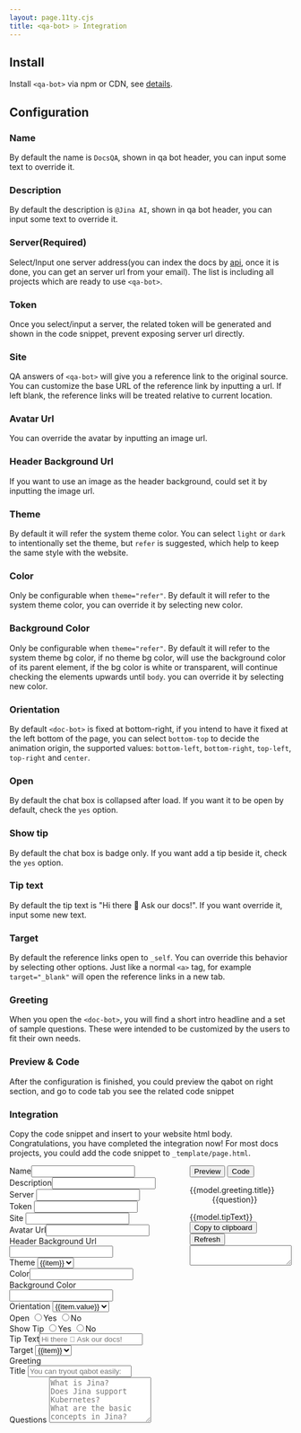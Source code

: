 ```yaml
---
layout: page.11ty.cjs
title: <qa-bot> ⌲ Integration
---
```


## Install
Install `<qa-bot>` via npm or CDN, see [details](/install/).

## Configuration

### Name
By default the name is `DocsQA`, shown in qa bot header, you can input some text to override it.

### Description
By default the description is `@Jina AI`, shown in qa bot header, you can input some text to override it.

### Server(Required)
Select/Input one server address(you can index the docs by [api](https://github.com/jina-ai/docsQA/tree/main/service), once it is done, you can get an server url from your email). The list is including all projects which are ready to use `<qa-bot>`. 

### Token
Once you select/input a server, the related token will be generated and shown in the code snippet, prevent exposing server url directly.

### Site
QA answers of `<qa-bot>` will give you a reference link to the original source.
You can customize the base URL of the reference link by inputting a url. 
If left blank, the reference links will be treated relative to current location. 

### Avatar Url
You can override the avatar by inputting an image url.

### Header Background Url
If you want to use an image as the header background, could set it by inputting the image url.

### Theme
By default it will refer the system theme color.
You can select `light` or `dark` to intentionally set the theme, but `refer` is suggested, which help to keep the same style with the website.

### Color
Only be configurable when `theme="refer"`. By default it will refer to the system theme color, you can override it by selecting new color.

### Background Color
Only be configurable when `theme="refer"`. By default it will refer to the system theme bg color, if no theme bg color, will use the background color of its parent element, if the bg color is white or transparent, will continue checking the elements upwards until `body`. you can override it by selecting new color.

### Orientation
By default `<doc-bot>` is fixed at bottom-right, if you intend to have it fixed at the left bottom of the page, you can select `bottom-top` to decide the animation origin, the supported values: `bottom-left`, `bottom-right`, `top-left`, `top-right` and `center`.

### Open
By default the chat box is collapsed after load. If you want it to be open by default, check the `yes` option.

### Show tip
By default the chat box is badge only. If you want add a tip beside it, check the `yes` option.

### Tip text
By default the tip text is "Hi there 👋 Ask our docs!". If you want override it, input some new text.

### Target
By default the reference links open to `_self`. You can override this behavior by selecting other options.
Just like a normal `<a>` tag, for example `target="_blank"` will open the reference links in a new tab.


### Greeting
When you open the `<doc-bot>`, you will find a short intro headline and a set of sample questions.
These were intended to be customized by the users to fit their own needs.

### Preview & Code
After the configuration is finished, you could preview the qabot on right section, and go to code tab you see the related code snippet

### Integration
Copy the code snippet and insert to your website html body. Congratulations, you have completed the integration now!
For most docs projects, you could add the code snippet to `_template/page.html`.


<section id="configuration">
    <div id="vue-app" class="columns">
        <form class="config-form" action="">
            <div class="config-form-item">
                <label>Name</label><input v-model="model.name" />
            </div>
            <div class="config-form-item">
                <label>Description</label><input v-model="model.description" @input="onUpdate('text')" />
            </div>
            <div class="config-form-item">
                <label>Server</label>
                <input list="projects" v-model="model.server" @change="onUpdate('server')" />
                <datalist id="projects">
                    <option v-for="item in projects" :value="item">
                </datalist>
            </div>
            <div class="config-form-item">
                <label>Token</label>
                <input v-model="model.token" @change="onUpdate('token')" />
            </div>
             <div class="config-form-item">
                <label>Site</label>
                <input v-model="model.site" />
            </div>
            <div class="config-form-item">
                <label>Avatar Url</label><input type="url" v-model="model.avatarUrl" />
            </div>
            <div class="config-form-item">
                <label>Header Background Url</label><input type="url" v-model="model.bgImageUrl" />
            </div>
            <div class="config-form-item">
                <label>Theme</label>
                <select v-model="model.theme">
                <option v-for="item in themes" :key="item" :label="item" :value="item">{{item}}</option>
                </select>
            </div>
            <div v-if="model.theme === 'infer'" class="config-form-item">
                <label>Color</label><input v-model="model.fgColor" data-coloris @change="onUpdate('color')"/>
            </div>
            <div v-if="model.theme === 'infer'" class="config-form-item">
                <label>Background Color</label><input v-model="model.bgColor" data-coloris @change="onUpdate('color')"/>
            </div>
            <div class="config-form-item">
                <label>Orientation</label>
                <select v-model="model.orientation">
                <option v-for="item in orientations" :key="item.key" :label="item.value" :value="item.key">{{item.value}}</option>
                </select>
            </div>
            <div class="config-form-item">
                <label>Open</label>
                <input class="radio-btn" type="radio" :value="true" name="open" v-model="model.open" /><span class="radio-label">Yes</span>
                <input class="radio-btn" type="radio" :value="undefined" name="open" v-model="model.open" /><span class="radio-label">No</span>
            </div>
            <div class="config-form-item">
                <label>Show Tip</label>
                <input class="radio-btn" type="radio" :value="true" name="tip" v-model="model.showTip" /><span class="radio-label">Yes</span>
                <input class="radio-btn" type="radio" :value="undefined" name="tip" v-model="model.showTip" /><span class="radio-label">No</span>
            </div>
            <div v-if="model.showTip" class="config-form-item">
                <label>Tip Text</label><input v-model="model.tipText" placeholder="Hi there 👋 Ask our docs!" @change="onUpdate('text', true)"></input>
            </div>
            <div class="config-form-item">
                <label>Target</label>
                <select v-model="model.target">
                <option v-for="item in targets" :key="item" :label="item" :value="item">{{item}}</option>
                </select>
            </div>
            <div class="config-form-item multi-rows">
                <label>Greeting</label>
                <div class="inline-block">
                <label class="inner-label">Title</label>
                <input v-model="model.greeting.title" @change="onUpdate('text', true)" placeholder="You can tryout qabot easily:" /><br />
                <label class="inner-label">Questions</label>
                <textarea rows="5" v-model="model.greeting.questions" @change="onUpdate('text', true)" placeholder="What is Jina?&#10;Does Jina support Kubernetes?&#10;What are the basic concepts in Jina?"></textarea>
                </div>
            </div>
        </form>
        <div class="config-preview">
            <nav class="tabs">
                <button :class="['tab-item', activeTab === 'preview' ? 'active' : '']" title="preview" @click="onClickTab('preview')">Preview</button>
                <button :class="['tab-item', activeTab === 'source' ? 'active' : '']" title="source" @click="onClickTab('source')">Code</button>
            </nav>
            <div id="preview" class="qa-bot-container" v-show="activeTab === 'preview'">
                <qa-bot
                :token="model.token"
                :server="model.server"
                :avatar-src="model.avatarUrl"
                :header-background-src="model.bgImageUrl"
                :bg-color="model.bgColor"
                :fg-color="model.fgColor"
                :theme="model.theme"
                :site="model.site"
                :target="model.target"
                :orientation="model.orientation"
                :title="model.name"
                :description="model.description"
                :show-tip="model.showTip"
                :open="model.open">
                        <dl slot="greetings" v-if="model.greeting.title || model.greeting.questions">
                            <dt :textContent="model.greeting.title">{{model.greeting.title}}</dt>
                            <dd v-for="(question, index) in questions" :key="'q_' + index" :textContent="question">{{question}}</dd>
                        </dl>
                         <span slot="texts" for="tip" :textContent="model.tipText">{{model.tipText}}</span>
                </qa-bot>
            </div>
            <div id="source" class="source-container" v-show="activeTab === 'source'">
                <div class="btn-container">
                    <button class="action-btn" title="copy" @click="onCopy">Copy to clipboard</button>
                    <button class="action-btn" title="refresh" @click="onRefresh">Refresh</button>
                </div>
                <textarea id="CODE" readonly v-model="source">
                </textarea>
            </div>
        </div>
    </div>
    <script src="https://cdn.jsdelivr.net/npm/vue@next"></script>
    <script src="https://cdn.jsdelivr.net/gh/mdbassit/Coloris@latest/dist/coloris.min.js"></script>
    <script type="text/javascript">
        document.addEventListener('DOMContentLoaded', () => {
            window.qabot = document.querySelector('#preview qa-bot');
        });
        const app = Vue.createApp({
            data() {
                return {
                    model: {
                        name: 'DocsQA',
                        description: '@Jina AI',
                        token: undefined,
                        server: undefined,
                        site: undefined,
                        avatarUrl: undefined,
                        bgImageUrl: undefined,
                        fgColor: undefined,
                        bgColor: undefined,
                        theme: 'infer',
                        orientation: 'bottom-right',
                        open: undefined,
                        showTip: undefined,
                        tipText: '',
                        target: undefined,
                        greetingTitle: 'Welcome to DocsQA! Please ask any question:',
                        greeting: {
                            title: '',
                            questions: ''
                        }
                    },
                    orientations: [
                        { key: 'bottom-right', value: 'Bottom-Right' },
                        { key: 'bottom-left', value: 'Bottom-Left' },
                        { key: 'top-right', value: 'Top-Right' },
                        { key: 'top-left', value: 'Top-Left' },
                        { key: 'center', value: 'Center' }
                    ],
                    themes: ['light', 'dark', 'auto', 'infer'],
                    targets: ['_blank', '_self', '_parent', '_top'],
                    source: '',
                    activeTab: 'preview',
                    projects: []
                }
            },
            computed: {
                questions () {
                    return this.model.greeting.questions ? this.model.greeting.questions.split('\n') : [];
                }
            },
            created() {
                const http = new XMLHttpRequest();
                http.responseType = 'json';
                http.onreadystatechange = () => {
                    if (http.readyState === 4 && http.status === 200) {
                        const result = http.response;
                        this.projects = result.map((item) => item.host);
                    }
                }
                http.open('GET', 'https://apidocsqa.jina.ai/projects');
                http.send();
            },
            methods: {
                onClickTab(tabName) {
                    this.activeTab = tabName;
                    if (tabName === 'source') {
                        this.onRefresh();
                    }
                },
                insertInnerText() {
                    if (window.qabot) {
                        const slots = window.qabot.querySelectorAll('[textContent]')
                        slots.forEach((slot) => {
                            slot.innerText = slot.getAttribute('textContent')
                            slot.removeAttribute('textContent');
                        })
                    }
                },
                onUpdate(type, isSlot = false) {
                    switch (type) {
                        case 'text':
                            if (isSlot) {
                                this.insertInnerText()
                            }
                            window.qabot.loadPreferences();
                            break;
                        case 'color':
                            window.qabot.inferTheme();
                            break;
                        case 'server':
                            if (this.model.server) {
                                this.model.token = window.qabot.xorEncryptStringUtf8B64(this.model.server);
                            }
                            break;
                        case 'token':
                            if (this.model.token) {
                                this.model.server = window.qabot.xorDecryptB64EncodedUtf8(this.model.token);
                            }
                            break;
                    }
                    window.qabot.requestUpdate();
                },
                onCopy() {
                    const copyText = document.getElementById('CODE');
                    copyText.select();
                    copyText.setSelectionRange(0, 99999);
                    navigator.clipboard.writeText(copyText.value);
                },
                onRefresh() {
                    const template = ` <template>\n  <dl>\n   <dt>${this.model.greeting.title}</dt>${this.questions.map(item => `\n   <dd>${item}</dd>`).join('')}\n  </dl>${this.model.showTip ? `\n   <span slot="texts" for="tip">${this.model.tipText}</span>` : ''}\n </template>`;
                    this.source = `<qa-bot${this.model.token ? `\ntoken="${this.model.token}"` : ''}${this.model.avatarUrl ? `\navatar-src="${this.model.avatarUrl}"` : ''}${this.model.bgImageUrl ? `\nheader-background-src="${this.model.bgImageUrl}"` : ''}${this.model.bgColor ? `\nbg-color="${this.model.bgColor}"` : ''}${this.model.fgColor ? `\nfg-color="${this.model.fgColor}"` : ''}${this.model.theme ? `\ntheme="${this.model.theme}"` : ''}${this.model.site ? `\nsite="${this.model.site}"` : ''}${this.model.target ? `\ntarget="${this.model.target}"` : ''}${this.model.orientation ? `\norientation="${this.model.orientation}"` : ''}${this.model.name ? `\ntitle="${this.model.name}"` : ''}${this.model.description ? `\ndescription="${this.model.description}"` : ''}${this.model.open ? '\nopen' : ''} ${this.model.showTip ? '\nshow-tip' : ''}>\n${this.model.greeting.title || this.model.greeting.questions || this.model.tipText ? template : ''}\n</qa-bot>`;
                }
            },
        });
        app.config.compilerOptions.isCustomElement = (tag)=> {
            return tag === 'qa-bot';
        };
        app.mount('#vue-app');
    </script>
</section>

<style>
    qa-bot {
        right: 2rem;
    }
</style>
